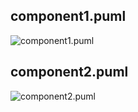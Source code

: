 ## component1.puml
![component1.puml](http://www.plantuml.com/plantuml/png/fPHFRnez4CRlV8fvERmY4WcNddeAa5PDrAG8aggtQDOUTjtwpygUXQAgtxssOMD2eYfI3n5U-_7CRvzdifU1qNDdzE0_PONk97LUGyFSXlUJYSVjHQsuwQeka1VECbc-4CvCbagWb-vEKKjwCdztlj1e-U7syyHWOF9nwt7kJEjikj6c1WDMh0cUTa4gh3qQM3iFrx6qjyGmG_j3sHfMkrZ6m3bC5zSmRLiT6x9oTZ2OHmnKblmej3Y6uIhADS42QpeM3kFHTznW45wr36Xb_AixZJwTBBpRA4a1K6lWXa3r0DK1ODrPaUgWLhm3TY2wmCwG3x1HcEue3rkgeF9k6yXV3C-Eq4mYktMLqXagjVo61hsopxk3LaOnIGXT5OZ1yJ_GcDol_v6qKOAUOLrL8rd5_bV8M66WnB8aZVlAq6_3IZHaC9sks7aAaE87JxKAxBCw4iROJ5wFeS7Ga0Ji8eVbGm0WFCdqY3gC0OMW442xEZuGYyIrp_ZnmqyUcIeamp2MzMZeP0mAISxBhRD98cxq1Xtp05Qku-9GRkuwot4LyMt0R6NXA0Ozpg9Eej-Di5MnwSdm3S_Wrm00oX2FWgfjeei_SOWXLV9EQyfJTljr3aiANBRJxbHhjzrx6bAKgKJaZylNimzx3yvEEfUN6auFIrXrnaJwjs2K8IoZj5NS04A8LPpV7NnMFfCycVW2993eV1pBPCDXMKvpTArFxp4ZV3Rz9qFjqo2Ip8v4-JxKCOW6zmyjXh1rNfRSZZ7o2ArHeAI_319yp8fNeAQmlmpE7d8mVOsJ85Bdt7f9-X3_aGCFWP93_Na9gU2z49Nhiih_aIZXVzZ6BG9sYUxcQZO_kd1KAoxxWkaR4p_0d-xl5wie_ZqO96t-I6RC8hjPVRdhTKLKM5yNPgLvGpNpXcANP6Ldz1y0)

## component2.puml
![component2.puml](http://www.plantuml.com/plantuml/png/hLL1Rnit4xthLypdo-S0YPGuTWFabCXoaXPswaesScWBWUAE9APSSa7EsXQA_lVEB6bHcyhAeJs9uinxRpZxXln_z6tG-1RMHCtRqIYI8gE7sbV6hMYDAkYr8TJK1kJTUgHFXqsr7BpZn41jRGV_CqxRji8ss8uaCajGzyELeNMxQ2C6xHsXemu-DLg5odyssA0TdP--kBRAqUtLvQXMaJ3mrlpSrurtWcX4O426BC9s5ogZLa7LiFG12FMQWbbW77wDy0BEanRSDfLYki50DfHn62QBushn78wcQ1KPxvI5YIArK16FUFjgC_lb4iw6PyE7esS5TRoC7FnWB4BSHC9QShVHNcRjtSfpzBCN9k666VcGs2Ks6SF9yAJZBx3vsBUkKc5ph1h3cU-lVuJtJMEDxgeyUWP_3W2W7FyuDPPJFnhwr2vAH8HcJU0F1sDK3fIhuAV9-5pshuE_CnL6K5fZZ40UClmt5x3nSSXLzNLYz_65iriSrE6IbLuZNBOQ7HuLq59fOmqPZDtdSdWVMN69M04p1TaNEDqZqfuQ95zQAh0F0hfWqEPmARdNJvnwOVsAAzWLPv4zqbr9p74Zl_z6iPpjsmPpnwhMOYMKZ-jl7RoZLt9kLFn30bDS1enhbZDk6NpTMGPa9KTyOBZOF1at0juXz-xL6STgurh2FQVcxgnOYxalq-hmoJdzz6llt9bWzyEJPqLbBNXQOm2T2P7sTjqGOP2-fvNqmw4c7_RfvwHKmnJbczwnOXFyqbXasTs-5ADnuBYDmiGLmVHYTYD1tfrHG5LBWESmFYlrzOTlhjFuyV9mVHVQcYOYN6tinlLhx5Msy2snVDCkhD7mn42AJqMvZCDXyUdFLnTzpNmJ9uTCPpEMx8QN-A_CP77f5EtyTjUXsrid-JBcwoFL2bqp6RiNcYwI0iqRO5o53_WTSBu1kfiqfkdDitiObySt0zFVVq8ckv3YlTk8yQciue23QLBtRj9VWy6icyFvnSFMvdDyA4xdf9sC99CIKglxSUb4JE6nBEN3fIAsn-Y9V4GgSy7Uyo5vBriWzoTV7Rz-khcvdltEd8cod3cl2cMVAXavsrZx2X-V5qC-67nAO6ljSYfXBuPDmveS2ttBzYY5SP2yy6ZO_EYhdDcXxuCH7rRoHfCNC3_P8tahdqFZ0y7hroz_4Av4zMZWfJZnIyAItuQJHVFp_tsfxhM0oHY-c81m7JnvxMqMFddpyjMRefnS_5zp3zwXgzhQ_Wq0)